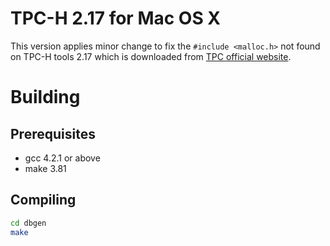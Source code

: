 # TPC-H 2.17 for Mac OS X

This version applies minor change to fix the `#include <malloc.h>` not found on TPC-H tools 2.17
which is downloaded from [TPC official website](http://www.tpc.org).

# Building

## Prerequisites

- gcc 4.2.1 or above
- make 3.81

## Compiling

```bash
cd dbgen
make
```
